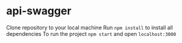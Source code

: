 # api-swagger

Clone repository to your local machine
Run `npm install` to install all dependencies
To run the project `npm start` and open `localhost:3000`
